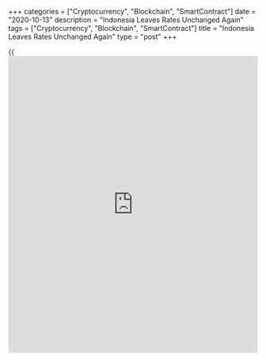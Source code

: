+++
categories = ["Cryptocurrency", "Blockchain", "SmartContract"]
date = "2020-10-13"
description = "Indonesia Leaves Rates Unchanged Again"
tags = ["Cryptocurrency", "Blockchain", "SmartContract"]
title = "Indonesia Leaves Rates Unchanged Again"
type = "post"
+++

{{<iframe id="large-banner" src="https://www.bounty.group/#slide=4.0" width="100%" height="600" scrolling="no" style="border: 0px solid rgb(216, 221, 230); border-radius: 3px;">}}

Indonesia's central bank left its key interest unchanged on Tuesday, for
a third consecutive [policy](https://www.fintechee.com/policy/) session.

The board of Bank Indonesia left the 7-day reverse repo rate unchanged
at 4 percent, as expected.

The previous change in the rate was a quarter-point reduction in July.

The bank had reduced the key interest rate four times this year to
support the [economy][1] amid the crisis caused by the coronavirus or
Covid-19 pandemic.

The overnight deposit facility rate and the lending facility rate were
left unchanged at 3.25 percent and 4.75 percent, respectively.

The latest decision considers the need to maintain a stable Rupiah
exchange rate amid a predicted low inflation, the bank said.

For comments and feedback [contact](https://www.playgroundfx.com/contact/): editorial@rtt[news](https://www.letsplayfx.com/blog/forex-news-website/).com

[Economic News][1]

 **What parts of the world are seeing the best (and worst) economic
performances lately? Click[here][2] to check out our [Econ Scorecard][2]
and find out! See up-to-the-moment [ranking](https://www.playgroundfx.com/blog/crypto-exchange-ranking/)s for the best and worst
performers in [GDP][2], [unemployment rate][3], [inflation][4] and much
more.**

   1. www.rtt[news](https://www.letsplayfx.com/blog/forex-news-website/).com/Content/EconomicNews.aspx
   2. www.rtt[news](https://www.letsplayfx.com/blog/forex-news-website/).com/economic-scorecard/world-rank/GDP/highest-performance.aspx
   3. www.rtt[news](https://www.letsplayfx.com/blog/forex-news-website/).com/economic-scorecard/world-rank/unemployment-rate/lowest-performance.aspx
   4. www.rtt[news](https://www.letsplayfx.com/blog/forex-news-website/).com/economic-scorecard/world-rank/CPI/highest-performance.aspx
